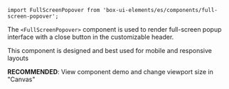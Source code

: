 `import FullScreenPopover from 'box-ui-elements/es/components/full-screen-popover';`

The `<FullScreenPopover>` component is used to render full-screen popup interface with a close button in the customizable header.

This component is designed and best used for mobile and responsive layouts

**RECOMMENDED**: View component demo and change viewport size in "Canvas"
